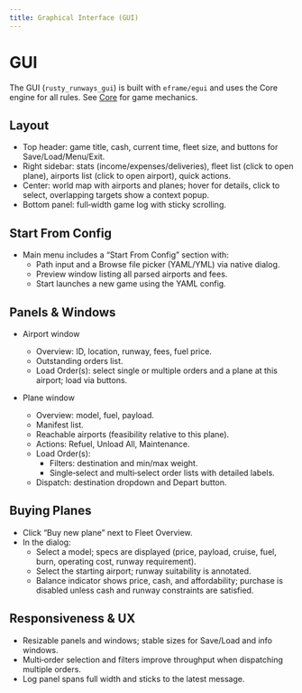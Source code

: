 ```yaml
---
title: Graphical Interface (GUI)
---
```


# GUI

The GUI (`rusty_runways_gui`) is built with `eframe/egui` and uses the Core engine for all rules. See [Core](../core/index.md) for game mechanics.

## Layout

- Top header: game title, cash, current time, fleet size, and buttons for Save/Load/Menu/Exit.
- Right sidebar: stats (income/expenses/deliveries), fleet list (click to open plane), airports list (click to open airport), quick actions.
- Center: world map with airports and planes; hover for details, click to select, overlapping targets show a context popup.
- Bottom panel: full‑width game log with sticky scrolling.

## Start From Config

- Main menu includes a “Start From Config” section with:
  - Path input and a Browse file picker (YAML/YML) via native dialog.
  - Preview window listing all parsed airports and fees.
  - Start launches a new game using the YAML config.

## Panels & Windows

- Airport window
  - Overview: ID, location, runway, fees, fuel price.
  - Outstanding orders list.
  - Load Order(s): select single or multiple orders and a plane at this airport; load via buttons.

- Plane window
  - Overview: model, fuel, payload.
  - Manifest list.
  - Reachable airports (feasibility relative to this plane).
  - Actions: Refuel, Unload All, Maintenance.
  - Load Order(s):
    - Filters: destination and min/max weight.
    - Single‑select and multi‑select order lists with detailed labels.
  - Dispatch: destination dropdown and Depart button.

## Buying Planes

- Click “Buy new plane” next to Fleet Overview.
- In the dialog:
  - Select a model; specs are displayed (price, payload, cruise, fuel, burn, operating cost, runway requirement).
  - Select the starting airport; runway suitability is annotated.
  - Balance indicator shows price, cash, and affordability; purchase is disabled unless cash and runway constraints are satisfied.

## Responsiveness & UX

- Resizable panels and windows; stable sizes for Save/Load and info windows.
- Multi‑order selection and filters improve throughput when dispatching multiple orders.
- Log panel spans full width and sticks to the latest message.
